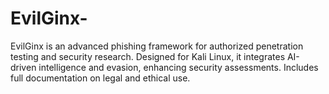 # EvilGinx-
EvilGinx is an advanced phishing framework for authorized penetration testing and security research. Designed for Kali Linux, it integrates AI-driven intelligence and evasion, enhancing security assessments. Includes full documentation on legal and ethical use.
